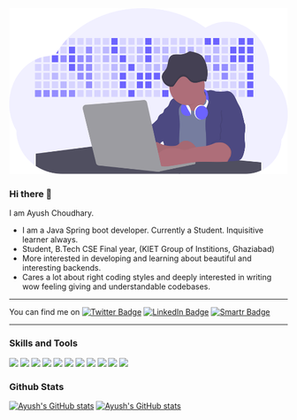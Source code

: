 <img src = "undraw_developer_activity_bv83.svg" height = "300px" width = "100%"/>

<!-- Profile Views: <img src="https://komarev.com/ghpvc/?username=ayushhurdey" alt="100"/>    To be uncommended when have decent views.-->
### Hi there 👋
  I am Ayush Choudhary. 
 - I am a Java Spring boot developer. Currently a Student. Inquisitive learner always.
 - Student, B.Tech CSE Final year, (KIET Group of Institions, Ghaziabad)
 - More interested in developing and learning about beautiful and interesting backends.
 - Cares a lot about right coding styles and deeply interested in writing wow feeling giving and understandable codebases.
<hr>

You can find me on 
[![Twitter Badge](https://img.shields.io/badge/Twitter-Profile-informational?style=flat&logo=twitter&logoColor=white&color=1CA2F1)](https://twitter.com/AyushCh11046805)
[![LinkedIn Badge](https://img.shields.io/badge/LinkedIn-Profile-informational?style=flat&logo=linkedin&logoColor=white&color=0D76A8)](https://www.linkedin.com/in/ayush-choudhary-5a0b1b193/)
[![Smartr Badge](https://img.shields.io/badge/Smartr-Profile-informational?style=flat&logo=Smartr&logoColor=white&color=1CA2F1)](https://www.smartr.me/public/profiles/ayush.choudhary275)
<!-- [![Twitter][1.2]][1], or on [![LinkedIn][2.2]][2] -->

<hr>

### Skills and Tools

![](https://img.shields.io/badge/Code-Java-informational?style=flat&logo=Java&logoColor=white&color=4AB117)
![](https://img.shields.io/badge/Code-SpringBoot-informational?style=flat&logo=Spring&logoColor=white&color=4AB117)
![](https://img.shields.io/badge/Code-MySQL-informational?style=flat&logo=MySQL&logoColor=white&color=4AB197)
![](https://img.shields.io/badge/Code-Python-informational?style=flat&logo=Python&logoColor=white&color=4AB117)
![](https://img.shields.io/badge/Code-Javascript-informational?style=flat&logo=Javascript&logoColor=white&color=4AB117)
![](https://img.shields.io/badge/Tools-Docker-informational?style=flat&logo=docker&logoColor=white&color=4AB197)
![](https://img.shields.io/badge/Tools-GitHub-informational?style=flat&logo=GitHub&logoColor=white&color=4AB197)
![](https://img.shields.io/badge/Tools-AWS-informational?style=flat&logo=AWS&logoColor=white&color=4AB197)
<img src = "https://img.shields.io/badge/Editor-IntelliJ-green" />
<img src = "https://img.shields.io/badge/Editor-VS Code-green" />
<img src = "https://img.shields.io/badge/Paradigm-OOP-green" />


### Github Stats

[![Ayush's GitHub stats](https://github-readme-stats.vercel.app/api?username=ayushhurdey)](https://github.com/ayushhurdey/github-readme-stats)
[![Ayush's GitHub stats](https://github-readme-stats.vercel.app/api/top-langs/?username=ayushhurdey&layout=compact)](https://github.com/ayushhurdey/github-readme-stats)


<!-- Icons -->
[1.2]: http://i.imgur.com/wWzX9uB.png (twitter icon without padding)
[2.2]: https://raw.githubusercontent.com/MartinHeinz/MartinHeinz/master/linkedin-3-16.png (LinkedIn icon without padding)

<!-- Links to your social media accounts -->

[1]: https://twitter.com/AyushCh11046805
[2]: https://www.linkedin.com/in/ayush-choudhary-5a0b1b193/

<!--
- 🔭 I’m currently working on ...
- 🌱 I’m currently learning ...
- 👯 I’m looking to collaborate on ...
- 🤔 I’m looking for help with ...
- 💬 Ask me about ...
- 📫 How to reach me: ...
- 😄 Pronouns: ...
- ⚡ Fun fact: ...
-->
